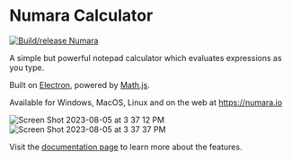 # Numara Calculator

[![Build/release Numara](https://github.com/bornova/numara-calculator/actions/workflows/build.yml/badge.svg)](https://github.com/bornova/numara-calculator/actions/workflows/build.yml)

A simple but powerful notepad calculator which evaluates expressions as you type.

Built on [Electron](https://github.com/electron/electron), powered by [Math.js](https://github.com/josdejong/mathjs).

Available for Windows, MacOS, Linux and on the web at https://numara.io

![Screen Shot 2023-08-05 at 3 37 12 PM](https://github.com/bornova/numara-calculator/assets/35872220/eaafdd94-c8b2-4cc3-9234-33a47d42f20a)![Screen Shot 2023-08-05 at 3 37 37 PM](https://github.com/bornova/numara-calculator/assets/35872220/870e70ce-6433-4591-9964-0b097997c5e9)

Visit the [documentation page](https://github.com/bornova/numara-calculator/wiki/Documentation) to learn more about the features.
